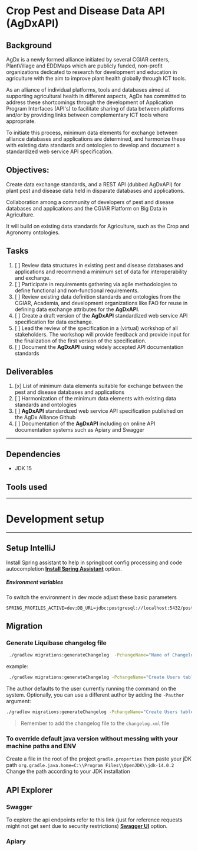 # Crop Pest and Disease Data API (AgDxAPI)

## Background

AgDx is a newly formed alliance initiated by several CGIAR centers, PlantVillage and EDDMaps which are publicly funded, non-profit organizations dedicated to research for development and education in agriculture with the aim to improve plant health globally through ICT tools.

As an alliance of individual platforms, tools and databases aimed at supporting agricultural health in different aspects, AgDx has committed to address these shortcomings through the development of Application Program Interfaces (API&#39;s) to facilitate sharing of data between platforms and/or by providing links between complementary ICT tools where appropriate.

To initiate this process, minimum data elements for exchange between alliance databases and applications are determined, and harmonize these with existing data standards and ontologies to develop and document a standardized web service API specification.

## Objectives:

Create data exchange standards, and a REST API (dubbed AgDxAPI) for plant pest and disease data held in disparate databases and applications.

Collaboration among a community of developers of pest and disease databases and applications and the CGIAR Platform on Big Data in Agriculture.

It will build on existing data standards for Agriculture, such as the Crop and Agronomy ontologies.

## Tasks

1. [ ] Review data structures in existing pest and disease databases and applications and recommend a minimum set of data for interoperability and exchange.
2. [ ] Participate in requirements gathering via agile methodologies to define functional and non-functional requirements.
3. [ ] Review existing data definition standards and ontologies from the CGIAR, Academia, and development organizations like FAO for reuse in defining data exchange attributes for the **AgDxAPI**.
4. [ ] Create a draft version of the **AgDxAPI** standardized web service API specification for data exchange.
5. [ ] Lead the review of the specification in a (virtual) workshop of all stakeholders. The workshop will provide feedback and provide input for the finalization of the first version of the specification.
6. [ ] Document the **AgDxAPI** using widely accepted API documentation standards

## Deliverables

1. [x] List of minimum data elements suitable for exchange between the pest and disease databases and applications
2. [ ] Harmonization of the minimum data elements with existing data standards and ontologies
3. [ ] **AgDxAPI** standardized web service API specification published on the AgDx Alliance Github
4. [ ] Documentation of the **AgDxAPI** including on online API documentation systems such as Apiary and Swagger

---

## Dependencies

- JDK 15

## Tools used

---

# Development setup

---

## Setup IntelliJ
Install Spring assistant to help in springboot config processing and code autocompletion
[**Install Spring Assistant**](https://plugins.jetbrains.com/plugin/10229-spring-assistant/)
option.

##### Environment variables
To switch the environment in dev mode adjust these basic parameters
```
SPRING_PROFILES_ACTIVE=dev;DB_URL=jdbc:postgresql://localhost:5432/postgres;DB_USER=user;DB_PASS=pass
``` 

## Migration 
### Generate Liquibase changelog file
```bash
 ./gradlew migrations:generateChangelog  -PchangeName="Name of Changelog"
```

example:
```bash
 ./gradlew migrations:generateChangelog -PchangeName="Create Users table"
```

The author defaults to the user currently running the command on the system. Optionally, you can use a different author
by adding the `-Pauthor` argument:


```bash
./gradlew migrations:generateChangelog -PchangeName="Create Users table" -Pauthor="The Stig"
```

> Remember to add the changelog file to the `changelog.xml` file

### To override default java version without messing with your machine paths and ENV

Create a file in the root of the project `gradle.properties` then paste your jDK path `org.gradle.java.home=C:\\Program Files\\OpenJDK\\jdk-14.0.2`
Change the path according to your JDK installation

## API Explorer
### Swagger
To explore the api endpoints refer to this link (just for reference requests might not get sent due to security restrictions)
[**Swagger UI**](https://app.swaggerhub.com/apis/masgeek/agdxapi/1.0.0)
option.

### Apiary
